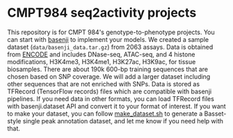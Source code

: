 # CMPT984 seq2activity projects

This repository is for CMPT 984's genotype-to-phenotype projects. You can start with [basenji](https://github.com/calico/basenji/tree/master) to implement your models. 
We created a sample dataset (```data/basenji_data.tar.gz```) from 2063 assays. Data is obtained from [ENCODE](https://www.encodeproject.org/search/?type=Experiment&control_type!=*&status=released&perturbed=false) and includes DNase-seq, ATAC-seq, and 4 histone modifications, H3K4me3, H3K4me1, H3K27ac, H3K9ac, for tissue biosamples. There are about 190k 600-bp training sequences that are chosen based on SNP coverage. We will add a larger dataset including other sequences that are not enriched with SNPs. Data is stored as TFRecord (TensorFlow records) files which are compatible with basenji pipelines. If you need data in other formats, you can load TFRecord files with basenji.dataset API and convert it to your format of interest. If you want to make your dataset, you can follow [make_dataset.sh](https://github.com/calico/basenji/tree/master/manuscripts/basset) to generate a Basset-style single peak annotation dataset, and let me know if you need help with that.

